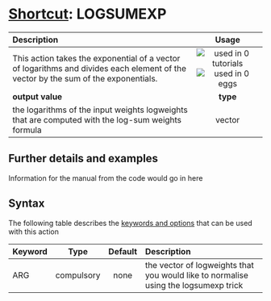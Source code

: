 # [Shortcut](shortcuts.md): LOGSUMEXP

| Description    | Usage |
|:--------|:--------:|
| This action takes the exponential of a vector of logarithms and divides each element of the vector by the sum of the exponentials. | ![used in 0 tutorials](https://img.shields.io/badge/tutorials-0-red.svg)![used in 0 eggs](https://img.shields.io/badge/nest-0-red.svg)|
 | **output value** | **type** |
| the logarithms of the input weights logweights that are computed with the log-sum weights formula | vector |

## Further details and examples 
Information for the manual from the code would go in here 
## Syntax 
The following table describes the [keywords and options](parsing.md) that can be used with this action 

| Keyword | Type | Default | Description |
|:-------|:----:|:-------:|:-----------|
| ARG | compulsory | none | the vector of logweights that you would like to normalise using the logsumexp trick |
